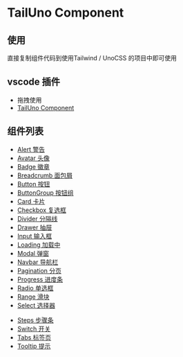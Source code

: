 # TailUno Component

## 使用
直接复制组件代码到使用Tailwind / UnoCSS 的项目中即可使用

## vscode 插件
- 拖拽使用
- [TailUno Component](https://marketplace.visualstudio.com/items?itemName=mingNeo.tailwind-uno-component)

## 组件列表

- [Alert 警告](./alert)
- [Avatar 头像](./avatar)
- [Badge 徽章](./badge)
- [Breadcrumb 面包屑](./breadcrumb)
- [Button 按钮](./button)
- [ButtonGroup 按钮组](./buttonGroup)
- [Card 卡片](./card)
- [Checkbox 复选框](./checkbox)
- [Divider 分隔线](./divider)
- [Drawer 抽屉](./drawer)
- [Input 输入框](./input)
- [Loading 加载中](./loading)
- [Modal 弹窗](./modal)
- [Navbar 导航栏](./navbar)
- [Pagination 分页](./pagination)
- [Progress 进度条](./progress)
- [Radio 单选框](./radio)
- [Range 滑块](./range)
- [Select 选择器](./select)
<!-- - [Slider 滑块](./slider) -->
- [Steps 步骤条](./steps)
- [Switch 开关](./switch)
- [Tabs 标签页](./tabs)
- [Tooltip 提示](./tooltip)
<!-- - [Tag 标签](./tag) -->
<!-- - [Upload 上传](./upload) -->
